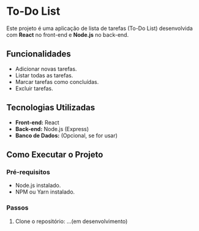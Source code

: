 # To-Do List

Este projeto é uma aplicação de lista de tarefas (To-Do List) desenvolvida com **React** no front-end e **Node.js** no back-end.

## Funcionalidades

- Adicionar novas tarefas.
- Listar todas as tarefas.
- Marcar tarefas como concluídas.
- Excluir tarefas.

## Tecnologias Utilizadas

- **Front-end:** React
- **Back-end:** Node.js (Express)
- **Banco de Dados:** (Opcional, se for usar)

## Como Executar o Projeto

### Pré-requisitos

- Node.js instalado.
- NPM ou Yarn instalado.

### Passos

1. Clone o repositório:
   ...(em desenvolvimento)